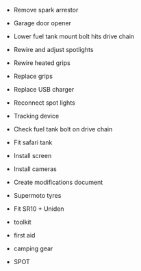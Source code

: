 * Remove spark arrestor

* Garage door opener

* Lower fuel tank mount bolt hits drive chain

* Rewire and adjust spotlights

* Rewire heated grips

* Replace grips

* Replace USB charger

* Reconnect spot lights

* Tracking device

* Check fuel tank bolt on drive chain

* Fit safari tank

* Install screen

* Install cameras

* Create modifications document

* Supermoto tyres

* Fit SR10 + Uniden

* toolkit

* first aid

* camping gear

* SPOT

